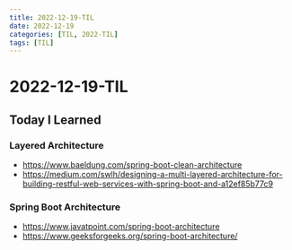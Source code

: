 ```yaml
---
title: 2022-12-19-TIL
date: 2022-12-19
categories: [TIL, 2022-TIL]
tags: [TIL]
---
```


# 2022-12-19-TIL

## Today I Learned

### Layered Architecture

- https://www.baeldung.com/spring-boot-clean-architecture
- https://medium.com/swlh/designing-a-multi-layered-architecture-for-building-restful-web-services-with-spring-boot-and-a12ef85b77c9

### Spring Boot Architecture

- https://www.javatpoint.com/spring-boot-architecture
- https://www.geeksforgeeks.org/spring-boot-architecture/
